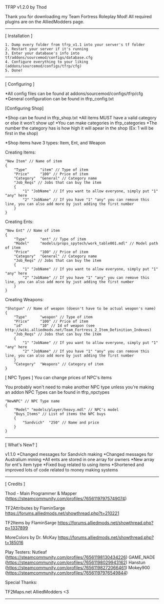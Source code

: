 TFRP v1.2.0 by Thod

Thank you for downloading my Team Fortress Roleplay Mod!
All required plugins are on the AlliedModders page.

___________________________________________
[ Installation ]

	1. Dump every folder from tfrp_v1.1 into your server's tf folder
	2. Restart your server if it's running
	3. Enter your database's info into tf/addons/sourcemod/configs/database.cfg
	4. Configure everything to your liking (addons/sourcemod/configs/tfrp/cfg)
	5. Done!
___________________________________________

[ Configuring ]

*All config files can be found at addons/sourcemod/configs/tfrp/cfg
*General configuration can be found in tfrp_config.txt

[Configuring Shop]

*Shop can be found in tfrp_shop.txt
*All items MUST have a valid category or else it won't show up!
*You can make categories in tfrp_categories
*The number the category has is how high it will apear in the shop
(Ex: 1 will be first in the shop)

*Shop items have 3 types: Item, Ent, and Weapon

Creating Items:
	
	"New Item" // Name of item
	{
		"Type"		"item" // Type of item
		"Price"		"100" // Price of item
		"Category" 	"General" // Category name
		"Job_Reqs" // Jobs that can buy the item
		{
			"1" "JobName" // If you want to allow everyone, simply put "1" "any" here
			"2"	"JobName" // If you have "1" "any" you can remove this line, you can also add more by just adding the first number
		}
	}

Creating Ents:

	"New Ent" // Name of item
	{
		"Type"		"ent" // Type of item
		"Model"		"models/props_spytech/work_table001.mdl" // Model path of item
		"Price"		"100" // Price of item
		"Category"	"General" // Category name
		"Job_Reqs" // Jobs that can buy the item
		{
			"1" "JobName" // If you want to allow everyone, simply put "1" "any" here
			"2" "JobName" // If you have "1" "any" you can remove this line, you can also add more by just adding the first number
		}
	}

Creating Weapons:
	
	"Shotgun" // Name of weapon (doesn't have to be actual weapon's name)
	{
		"Type"		"weapon" // Type of item
		"Price"		"100" // Price of item
		"id"		"10" // Id of weapon (see http://wiki.alliedmods.net/Team_Fortress_2_Item_Definition_Indexes)
		"Job_Reqs" // Jobs that can buy the item
		{
			"1" "JobName" // If you want to allow everyone, simply put "1" "any" here
			"2" "JobName" // If you have "1" "any" you can remove this line, you can also add more by just adding the first number
		}
		"Category"	"Weapons" // Category of item
	}

[ NPC Types ]
You can change prices of NPC's items

You probably won't need to make another NPC type unless you're making an addon
NPC Types can be found in tfrp_npctypes

	"NewNPC" // NPC Type name
	{
		"Model"	"models/player/heavy.mdl" // NPC's model
		"Buys_Items" // List of items the NPC buys
		{
			"Sandvich"	"250" // Name and price
		}
	}

___________________________________________
[ What's New? ]

v1.1.0
*Changed messages for Sandvich making
*Changed messages for Australium mining
*All ents are stored in one array for owners
*New array for ent's item type
*Fixed bug related to using items
*Shortened and improved lots of code related to money making systems

___________________________________________
[  Credits  ]

Thod - Main Programmer & Mapper
(https://steamcommunity.com/profiles/76561197975749074) 

TF2Attributes by FlaminSarge
https://forums.alliedmods.net/showthread.php?t=210221

TF2Items by FlaminSarge
https://forums.alliedmods.net/showthread.php?p=1337899

MoreColors by Dr. McKay
https://forums.alliedmods.net/showthread.php?t=185016

Play Testers:
Nutleaf (https://steamcommunity.com/profiles/76561198130434226)
GAME_NADE (https://steamcommunity.com/profiles/76561198029943162)
Hanstun (https://steamcommunity.com/profiles/76561198272066461)
Mokey900 (https://steamcommunity.com/profiles/76561197976549844)

Special Thanks:

TF2Maps.net
AlliedModders <3
___________________________________________
